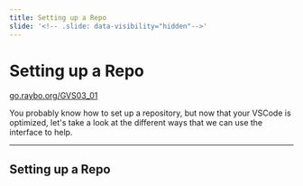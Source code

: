 ```yaml
---
title: Setting up a Repo
slide: '<!-- .slide: data-visibility="hidden"-->'
---
```


<!-- .slide: data-state="layout-title" class="bg-dark"-->

# Setting up a Repo

<div class="slide-link"><a href="https://go.raybo.org/GVS02_01"><i class="fab fa-slideshare"></i> go.raybo.org/GVS03_01</a></div>

> >

You probably know how to set up a repository, but now that your VSCode is optimized, let's take a look at the different ways that we can use the interface to help.

---
## Setting up a Repo

> >
